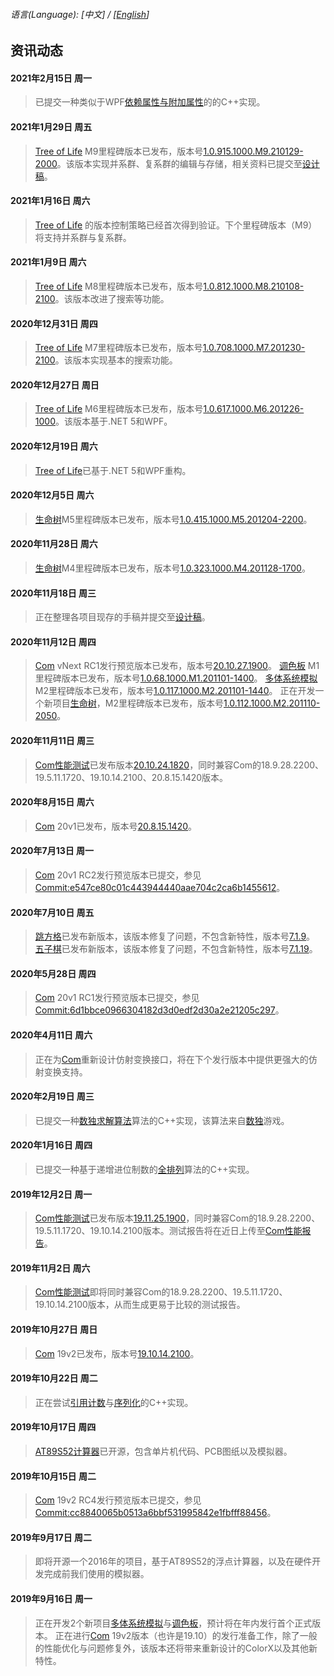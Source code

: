 ###### 语言\(Language\): \[中文\] / \[[English](News_1033.md)\]

## 资讯动态
#### 2021年2月15日 周一
> 已提交一种类似于WPF[依赖属性与附加属性](https://github.com/chibayuki/Dependency)的的C++实现。

#### 2021年1月29日 周五
> [Tree of Life](https://github.com/chibayuki/TreeOfLife) M9里程碑版本已发布，版本号[1.0.915.1000.M9.210129-2000](https://github.com/chibayuki/TreeOfLife/releases/tag/1.0.915.1000.M9.210129-2000)。该版本实现并系群、复系群的编辑与存储，相关资料已提交至[设计稿](https://github.com/chibayuki/DesignDrafts)。

#### 2021年1月16日 周六
> [Tree of Life](https://github.com/chibayuki/TreeOfLife) 的版本控制策略已经首次得到验证。下个里程碑版本（M9）将支持并系群与复系群。

#### 2021年1月9日 周六
> [Tree of Life](https://github.com/chibayuki/TreeOfLife) M8里程碑版本已发布，版本号[1.0.812.1000.M8.210108-2100](https://github.com/chibayuki/TreeOfLife/releases/tag/1.0.812.1000.M8.210108-2100)。该版本改进了搜索等功能。

#### 2020年12月31日 周四
> [Tree of Life](https://github.com/chibayuki/TreeOfLife) M7里程碑版本已发布，版本号[1.0.708.1000.M7.201230-2100](https://github.com/chibayuki/TreeOfLife/releases/tag/1.0.708.1000.M7.201230-2100)。该版本实现基本的搜索功能。

#### 2020年12月27日 周日
> [Tree of Life](https://github.com/chibayuki/TreeOfLife) M6里程碑版本已发布，版本号[1.0.617.1000.M6.201226-1000](https://github.com/chibayuki/TreeOfLife/releases/tag/1.0.617.1000.M6.201226-1000)。该版本基于.NET 5和WPF。

#### 2020年12月19日 周六
> [Tree of Life](https://github.com/chibayuki/TreeOfLife)已基于.NET 5和WPF重构。

#### 2020年12月5日 周六
> [生命树](https://github.com/chibayuki/TreeOfLife)M5里程碑版本已发布，版本号[1.0.415.1000.M5.201204-2200](https://github.com/chibayuki/TreeOfLife/releases/tag/1.0.415.1000.M5.201204-2200)。

#### 2020年11月28日 周六
> [生命树](https://github.com/chibayuki/TreeOfLife)M4里程碑版本已发布，版本号[1.0.323.1000.M4.201128-1700](https://github.com/chibayuki/TreeOfLife/releases/tag/1.0.323.1000.M4.201128-1700)。

#### 2020年11月18日 周三
> 正在整理各项目现存的手稿并提交至[设计稿](https://github.com/chibayuki/DesignDrafts)。

#### 2020年11月12日 周四
> [Com](https://github.com/chibayuki/Com) vNext RC1发行预览版本已发布，版本号[20.10.27.1900](https://github.com/chibayuki/Com/releases/tag/20.10.27.1900)。
> [调色板](https://github.com/chibayuki/ColorPalette) M1里程碑版本已发布，版本号[1.0.68.1000.M1.201101-1400](https://github.com/chibayuki/ColorPalette/releases/tag/1.0.68.1000.M1.201101-1400)。
> [多体系统模拟](https://github.com/chibayuki/MultibodySystemSimulation) M2里程碑版本已发布，版本号[1.0.117.1000.M2.201101-1440](https://github.com/chibayuki/MultibodySystemSimulation/releases/tag/1.0.117.1000.M2.201101-1440)。
> 正在开发一个新项目[生命树](https://github.com/chibayuki/TreeOfLife)，M2里程碑版本已发布，版本号[1.0.112.1000.M2.201110-2050](https://github.com/chibayuki/TreeOfLife/releases/tag/1.0.112.1000.M2.201110-2050)。

#### 2020年11月11日 周三
> [Com性能测试](https://github.com/chibayuki/ComPerfTest)已发布版本[20.10.24.1820](https://github.com/chibayuki/ComPerfTest/releases/tag/20.10.24.1820)，同时兼容Com的18.9.28.2200、19.5.11.1720、19.10.14.2100、20.8.15.1420版本。

#### 2020年8月15日 周六
> [Com](https://github.com/chibayuki/Com) 20v1已发布，版本号[20.8.15.1420](https://github.com/chibayuki/Com/releases/tag/20.8.15.1420)。

#### 2020年7月13日 周一
> [Com](https://github.com/chibayuki/Com) 20v1 RC2发行预览版本已提交，参见[Commit:e547ce80c01c443944440aae704c2ca6b1455612](https://github.com/chibayuki/Com/commit/e547ce80c01c443944440aae704c2ca6b1455612)。

#### 2020年7月10日 周五
> [跳方格](https://github.com/chibayuki/Hopscotch)已发布新版本，该版本修复了问题，不包含新特性，版本号[7.1.9](https://github.com/chibayuki/Hopscotch/releases/tag/7.1.17000.1880.R9.200704-1620)。
> [五子棋](https://github.com/chibayuki/Gomoku)已发布新版本，该版本修复了问题，不包含新特性，版本号[7.1.19](https://github.com/chibayuki/Gomoku/releases/tag/7.1.17000.7840.R19.200704-1620)。

#### 2020年5月28日 周四
> [Com](https://github.com/chibayuki/Com) 20v1 RC1发行预览版本已提交，参见[Commit:6d1bbce0966304182d3d0edf2d30a2e21205c297](https://github.com/chibayuki/Com/commit/6d1bbce0966304182d3d0edf2d30a2e21205c297)。

#### 2020年4月11日 周六
> 正在为[Com](https://github.com/chibayuki/Com)重新设计仿射变换接口，将在下个发行版本中提供更强大的仿射变换支持。

#### 2020年2月19日 周三
> 已提交一种[数独求解算法](https://github.com/chibayuki/SudokuAlgorithm)算法的C++实现，该算法来自[数独](https://github.com/chibayuki/Sudoku)游戏。

#### 2020年1月16日 周四
> 已提交一种基于递增进位制数的[全排列](https://github.com/chibayuki/FullPermutation)算法的C++实现。

#### 2019年12月2日 周一
> [Com性能测试](https://github.com/chibayuki/ComPerfTest)已发布版本[19.11.25.1900](https://github.com/chibayuki/ComPerfTest/releases/tag/19.11.25.1900)，同时兼容Com的18.9.28.2200、19.5.11.1720、19.10.14.2100版本。测试报告将在近日上传至[Com性能报告](https://github.com/chibayuki/ComPerfReport)。

#### 2019年11月2日 周六
> [Com性能测试](https://github.com/chibayuki/ComPerfTest)即将同时兼容Com的18.9.28.2200、19.5.11.1720、19.10.14.2100版本，从而生成更易于比较的测试报告。

#### 2019年10月27日 周日
> [Com](https://github.com/chibayuki/Com) 19v2已发布，版本号[19.10.14.2100](https://github.com/chibayuki/Com/releases/tag/19.10.14.2100)。

#### 2019年10月22日 周二
> 正在尝试[引用计数](https://github.com/chibayuki/RefCounter)与[序列化](https://github.com/chibayuki/Serialize)的C++实现。

#### 2019年10月17日 周四
> [AT89S52计算器](https://github.com/chibayuki/AT89S52Calculator)已开源，包含单片机代码、PCB图纸以及模拟器。

#### 2019年10月15日 周二
> [Com](https://github.com/chibayuki/Com) 19v2 RC4发行预览版本已提交，参见[Commit:cc8840065b0513a6bbf531995842e1fbfff88456](https://github.com/chibayuki/Com/commit/cc8840065b0513a6bbf531995842e1fbfff88456)。

#### 2019年9月17日 周二
> 即将开源一个2016年的项目，基于AT89S52的浮点计算器，以及在硬件开发完成前我们使用的模拟器。

#### 2019年9月16日 周一
> 正在开发2个新项目[多体系统模拟](https://github.com/chibayuki/MultibodySystemSimulation)与[调色板](https://github.com/chibayuki/ColorPalette)，预计将在年内发行首个正式版本。
> 正在进行[Com](https://github.com/chibayuki/Com) 19v2版本（也许是19.10）的发行准备工作，除了一般的性能优化与问题修复外，该版本还将带来重新设计的ColorX以及其他新特性。
